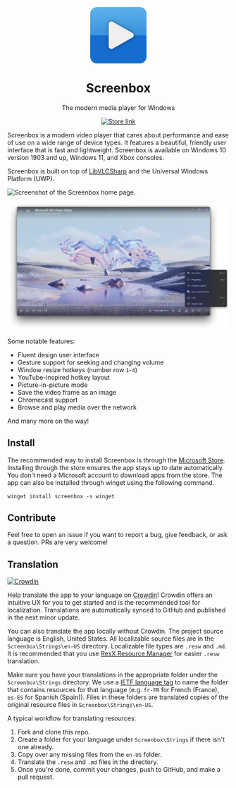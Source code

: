 <p align="center">
  <img width="128" align="center" src="Screenbox/Assets/StoreLogo.scale-400.png">
</p>
<h1 align="center">
  Screenbox
</h1>
<p align="center">
  The modern media player for Windows
</p>
<p align="center">
  <a href='https://apps.microsoft.com/detail/9NTSNMSVCB5L?cid=storebadge&mode=mini'>
    <picture>
      <source media="(prefers-color-scheme: dark)" srcset="https://get.microsoft.com/images/en-us%20light.svg">
      <source media="(prefers-color-scheme: light)" srcset="https://get.microsoft.com/images/en-us%20dark.svg">
      <img alt="Store link" src="https://get.microsoft.com/images/en-us%20dark.svg" height="50px">
    </picture>
  </a>
</p>

Screenbox is a modern video player that cares about performance and ease of use on a wide range of device types. It features a beautiful, friendly user interface that is fast and lightweight. Screenbox is available on Windows 10 version 1903 and up, Windows 11, and Xbox consoles.

Screenbox is built on top of [LibVLCSharp](https://github.com/videolan/libvlcsharp) and the Universal Windows Platform (UWP).

<picture>
  <source media="(prefers-color-scheme: dark)" srcset="../../../Screenbox/blob/assets/assets/images/docs/PC-HeroHomePage-Dark.png?raw=true">
  <source media="(prefers-color-scheme: light)" srcset="../../../Screenbox/blob/assets/assets/images/docs/PC-HeroHomePage-Light.png?raw=true">
  <img alt="Screenshot of the Screenbox home page." src="../../../Screenbox/blob/assets/assets/images/docs/PC-HeroHomePage-Dark.png?raw=true" width="1248">
</picture>

![Screenshot of the Screenbox video player](/assets/images/docs/PC-HeroPlayerPageVideo_Dark.png)

Some notable features:

- Fluent design user interface
- Gesture support for seeking and changing volume
- Window resize hotkeys (number row `1`-`4`)
- YouTube-inspired hotkey layout
- Picture-in-picture mode
- Save the video frame as an image
- Chromecast support
- Browse and play media over the network

And many more on the way!

## Install

The recommended way to install Screenbox is through the [Microsoft Store](https://www.microsoft.com/store/apps/9NTSNMSVCB5L). Installing through the store ensures the app stays up to date automatically. You don't need a Microsoft account to download apps from the store. The app can also be installed through winget using the following command.

```shell
winget install screenbox -s winget
```

## Contribute

Feel free to open an issue if you want to report a bug, give feedback, or ask a question. PRs are very welcome!

## Translation

[![Crowdin](https://badges.crowdin.net/screenbox/localized.svg)](https://crowdin.com/project/screenbox)

Help translate the app to your language on [Crowdin](https://crowdin.com/project/screenbox)! Crowdin offers an intuitive UX for you to get started and is the recommended tool for localization. Translations are automatically synced to GitHub and published in the next minor update.

You can also translate the app locally without Crowdin. The project source language is English, United States. All localizable source files are in the `Screenbox\Strings\en-US` directory. Localizable file types are `.resw` and `.md`. It is recommended that you use [ResX Resource Manager](https://github.com/dotnet/ResXResourceManager) for easier `.resw` translation.

Make sure you have your translations in the appropriate folder under the `Screenbox\Strings` directory. We use a [IETF language tag](https://www.venea.net/web/culture_code) to name the folder that contains resources for that language (e.g. `fr-FR` for French (France), `es-ES` for Spanish (Spain)). Files in these folders are translated copies of the original resource files in `Screenbox\Strings\en-US`.

A typical workflow for translating resources:

1. Fork and clone this repo.
1. Create a folder for your language under `Screenbox\Strings` if there isn't one already.
1. Copy over any missing files from the `en-US` folder. 
1. Translate the `.resw` and `.md` files in the directory.
1. Once you're done, commit your changes, push to GitHub, and make a pull request.
